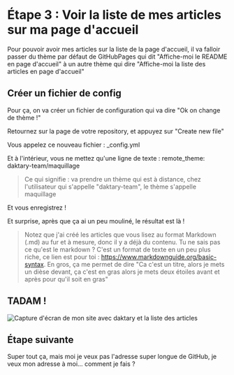 # Étape 3 : Voir la liste de mes articles sur ma page d'accueil

Pour pouvoir avoir mes articles sur la liste de la page d'accueil, il va falloir passer du thème par défaut de GitHubPages qui dit "Affiche-moi le README en page d'accueil" à un autre thème qui dire "Affiche-moi la liste des articles en page d'accueil"

## Créer un fichier de config

Pour ça, on va créer un fichier de configuration qui va dire "Ok on change de thème !"

Retournez sur la page de votre repository, et appuyez sur "Create new file"

Vous appelez ce nouveau fichier : _config.yml

Et à l'intérieur, vous ne mettez qu'une ligne de texte : remote_theme: daktary-team/maquillage

> Ce qui signifie : va prendre un thème qui est à distance, chez l'utilisateur qui s'appelle "daktary-team", le thème s'appelle maquillage


Et vous enregistrez !

Et surprise, après que ça ai un peu mouliné, le résultat est là !
> Notez que j'ai créé les articles que vous lisez au format Markdown (.md) au fur et à mesure, donc il y a déjà du contenu. Tu ne sais pas ce qu'est le markdown ? C'est un format de texte en un peu plus riche, ce lien est pour toi : https://www.markdownguide.org/basic-syntax. En gros, ça me permet de dire "Ca c'est un titre, alors je mets un dièse devant, ça c'est en gras alors je mets deux étoiles avant et après pour qu'il soit en gras"

## TADAM ! 

![Capture d'écran de mon site avec daktary et la liste des articles](./monsiteavecdaktary.png)

## Étape suivante

Super tout ça, mais moi je veux pas l'adresse super longue de GitHub, je veux mon adresse à moi… comment je fais ?

